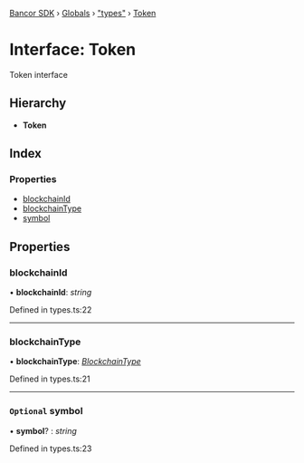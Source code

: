 [Bancor SDK](../README.md) › [Globals](../globals.md) › ["types"](../modules/_types_.md) › [Token](_types_.token.md)

# Interface: Token

Token interface

## Hierarchy

* **Token**

## Index

### Properties

* [blockchainId](_types_.token.md#blockchainid)
* [blockchainType](_types_.token.md#blockchaintype)
* [symbol](_types_.token.md#optional-symbol)

## Properties

###  blockchainId

• **blockchainId**: *string*

Defined in types.ts:22

___

###  blockchainType

• **blockchainType**: *[BlockchainType](../enums/_types_.blockchaintype.md)*

Defined in types.ts:21

___

### `Optional` symbol

• **symbol**? : *string*

Defined in types.ts:23
